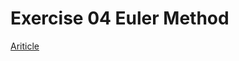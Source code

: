 # Exercise 04 Euler Method
 [Ariticle](https://www.zybuluo.com/login?return_to=https%3A%2F%2Fwww.zybuluo.com%2Fmdeditor#full-reader)


